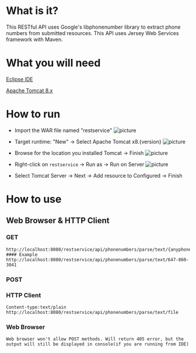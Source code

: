 # What is it?
This RESTful API uses Google's libphonenumber library to extract phone numbers from submitted resources. 
This API uses Jersey Web Services framework with Maven.

# What you will need
[Eclipse IDE](http://www.eclipse.org/downloads/packages/release/Neon/3)

[Apache Tomcat 8.x](https://tomcat.apache.org/download-80.cgi)

# How to run
* Import the WAR file named "restservice"
![picture](https://github.com/jpham14/phonenumberParser/blob/master/screenshots/ss2.png)

* Target runtime: "New" -> Select Apache Tomcat x8.{version}
![picture](https://github.com/jpham14/phonenumberParser/blob/master/screenshots/ss4.png)

* Browse for the location you installed Tomcat -> Finish
![picture](https://github.com/jpham14/phonenumberParser/blob/master/screenshots/ss5.png)

* Right-click on `restservice` -> Run as -> Run on Server
![picture](https://github.com/jpham14/phonenumberParser/blob/master/screenshots/ss6.png)

* Select Tomcat Server -> Next -> Add resource to Configured -> Finish

# How to use
## Web Browser & HTTP Client

### GET
```
http://localhost:8080/restservice/api/phonenumbers/parse/text/{anyphonenumber}
#### Example
http://localhost:8080/restservice/api/phonenumbers/parse/text/647-860-3041
```

### POST
### HTTP Client
```
Content-type:text/plain
http://localhost:8080/restservice/api/phonenumbers/parse/text/file
```
### Web Browser
```
Web browser won't allow POST methods. Will return 405 error, but the output will still be displayed in console(if you are running from IDE)
```

